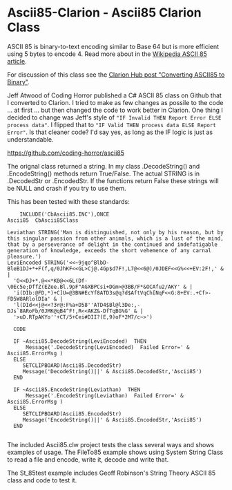 # Ascii85-Clarion - Ascii85 Clarion Class 

ASCII 85 is binary-to-text encoding similar to Base 64 but is more efficient using 5 bytes to encode 4.
 Read more about in the [Wikipedia ASCII 85 article](https://en.wikipedia.org/wiki/Ascii85).

For discussion of this class see the [Clarion Hub post "Converting ASCII85 to Binary"](https://clarionhub.com/t/converting-ascii85-to-binary/4047?u=carlbarnes).

Jeff Atwood of Coding Horror published a C# ASCII 85 class on Github that I converted to Clarion.
 I tried to make as few changes as possile to the code ... at first
 ... but then changed the code to work better in Clarion. 
 One thing I decided to change was Jeff's style of `"IF Invalid THEN Report Error ELSE process data"`. 
 I flipped that to `"IF Valid THEN process data ELSE Report Error"`. 
 Is that cleaner code? I'd say yes, as long as the IF logic is just as understandable.
 
https://github.com/coding-horror/ascii85
 
The orignal class returned a string. In my class .DecodeString() and .EncodeString() methods return True/False.
 The actual STRING is in .DecodedStr or .EncodedStr.
  If the functions return False these strings will be NULL and crash if you try to use them.
  
This has been tested with these standards:

```clarion
    INCLUDE('CbAscii85.INC'),ONCE
Ascii85  CbAscii85Class   

Leviathan STRING('Man is distinguished, not only by his reason, but by this singular passion from other animals, which is a lust of the mind, that by a perseverance of delight in the continued and indefatigable generation of knowledge, exceeds the short vehemence of any carnal pleasure.')
LeviEncoded STRING('<<~9jqo^BlbD-BleB1DJ+*+F(f,q/0JhKF<<GL>Cj@.4Gp$d7F!,L7@<<6@)/0JDEF<<G%<<+EV:2F!,' & |
  'O<<DJ+*.@<<*K0@<<6L(Df-\0Ec5e;DffZ(EZee.Bl.9pF"AGXBPCsi+DGm>@3BB/F*&OCAfu2/AKY' & |
  'i(DIb:@FD,*)+C]U=@3BN#EcYf8ATD3s@q?d$AftVqCh[NqF<<G:8+EV:.+Cf>-FD5W8ARlolDIa' & |
  'l(DId<<j@<<?3r@:F%a+D58''ATD4$Bl@l3De:,-DJs`8ARoFb/0JMK@qB4^F!,R<<AKZ&-DfTqBG%G' & |
  '>uD.RTpAKYo''+CT/5+Cei#DII?(E,9)oF*2M7/c~>') 
  
  CODE

  IF ~Ascii85.DecodeString(LeviEncoded)  THEN 
      Message('.DecodeString(LeviEncoded)  Failed Error=' & Ascii85.ErrorMsg ) 
  ELSE 
     SETCLIPBOARD(Ascii85.DecodedStr)
     Message('DecodeString()||' & Ascii85.DecodedStr,'Ascii85')
  END   

  IF ~Ascii85.EncodeString(Leviathan)  THEN 
      Message('.EncodeString(Leviathan)  Failed Error=' & Ascii85.ErrorMsg ) 
  ELSE 
     SETCLIPBOARD(Ascii85.EncodedStr)
     Message('EncodeString()||' & Ascii85.EncodedStr,'Ascii85')
  END   
  

```

The included Ascii85.clw project tests the class several ways and shows examples of usage.
 The FileTo85 example shows using System String Class to read a file and encode, write it, decode and write that.
 
The St_85test example includes Geoff Robinson's String Theory ASCII 85 class and code to test it.
